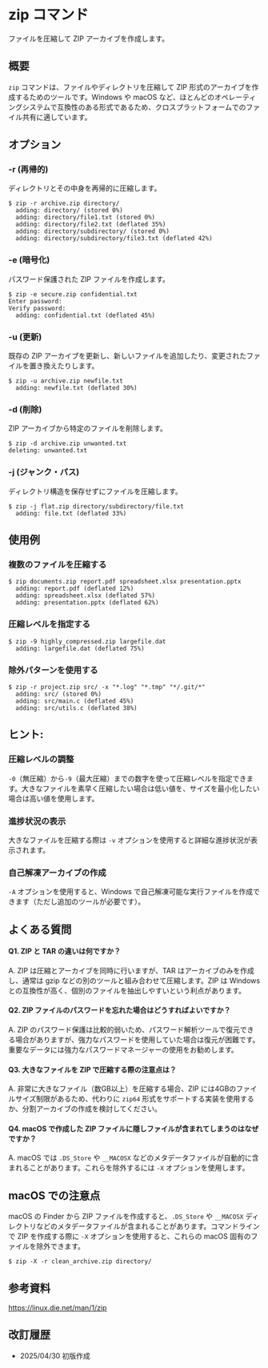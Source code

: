 # zip コマンド

ファイルを圧縮して ZIP アーカイブを作成します。

## 概要

`zip` コマンドは、ファイルやディレクトリを圧縮して ZIP 形式のアーカイブを作成するためのツールです。Windows や macOS など、ほとんどのオペレーティングシステムで互換性のある形式であるため、クロスプラットフォームでのファイル共有に適しています。

## オプション

### **-r (再帰的)**

ディレクトリとその中身を再帰的に圧縮します。

```console
$ zip -r archive.zip directory/
  adding: directory/ (stored 0%)
  adding: directory/file1.txt (stored 0%)
  adding: directory/file2.txt (deflated 35%)
  adding: directory/subdirectory/ (stored 0%)
  adding: directory/subdirectory/file3.txt (deflated 42%)
```

### **-e (暗号化)**

パスワード保護された ZIP ファイルを作成します。

```console
$ zip -e secure.zip confidential.txt
Enter password: 
Verify password: 
  adding: confidential.txt (deflated 45%)
```

### **-u (更新)**

既存の ZIP アーカイブを更新し、新しいファイルを追加したり、変更されたファイルを置き換えたりします。

```console
$ zip -u archive.zip newfile.txt
  adding: newfile.txt (deflated 30%)
```

### **-d (削除)**

ZIP アーカイブから特定のファイルを削除します。

```console
$ zip -d archive.zip unwanted.txt
deleting: unwanted.txt
```

### **-j (ジャンク・パス)**

ディレクトリ構造を保存せずにファイルを圧縮します。

```console
$ zip -j flat.zip directory/subdirectory/file.txt
  adding: file.txt (deflated 33%)
```

## 使用例

### 複数のファイルを圧縮する

```console
$ zip documents.zip report.pdf spreadsheet.xlsx presentation.pptx
  adding: report.pdf (deflated 12%)
  adding: spreadsheet.xlsx (deflated 57%)
  adding: presentation.pptx (deflated 62%)
```

### 圧縮レベルを指定する

```console
$ zip -9 highly_compressed.zip largefile.dat
  adding: largefile.dat (deflated 75%)
```

### 除外パターンを使用する

```console
$ zip -r project.zip src/ -x "*.log" "*.tmp" "*/.git/*"
  adding: src/ (stored 0%)
  adding: src/main.c (deflated 45%)
  adding: src/utils.c (deflated 38%)
```

## ヒント:

### 圧縮レベルの調整

`-0`（無圧縮）から`-9`（最大圧縮）までの数字を使って圧縮レベルを指定できます。大きなファイルを素早く圧縮したい場合は低い値を、サイズを最小化したい場合は高い値を使用します。

### 進捗状況の表示

大きなファイルを圧縮する際は `-v` オプションを使用すると詳細な進捗状況が表示されます。

### 自己解凍アーカイブの作成

`-A` オプションを使用すると、Windows で自己解凍可能な実行ファイルを作成できます（ただし追加のツールが必要です）。

## よくある質問

#### Q1. ZIP と TAR の違いは何ですか？
A. ZIP は圧縮とアーカイブを同時に行いますが、TAR はアーカイブのみを作成し、通常は gzip などの別のツールと組み合わせて圧縮します。ZIP は Windows との互換性が高く、個別のファイルを抽出しやすいという利点があります。

#### Q2. ZIP ファイルのパスワードを忘れた場合はどうすればよいですか？
A. ZIP のパスワード保護は比較的弱いため、パスワード解析ツールで復元できる場合がありますが、強力なパスワードを使用していた場合は復元が困難です。重要なデータには強力なパスワードマネージャーの使用をお勧めします。

#### Q3. 大きなファイルを ZIP で圧縮する際の注意点は？
A. 非常に大きなファイル（数GB以上）を圧縮する場合、ZIP には4GBのファイルサイズ制限があるため、代わりに `zip64` 形式をサポートする実装を使用するか、分割アーカイブの作成を検討してください。

#### Q4. macOS で作成した ZIP ファイルに隠しファイルが含まれてしまうのはなぜですか？
A. macOS では `.DS_Store` や `__MACOSX` などのメタデータファイルが自動的に含まれることがあります。これらを除外するには `-X` オプションを使用します。

## macOS での注意点

macOS の Finder から ZIP ファイルを作成すると、`.DS_Store` や `__MACOSX` ディレクトリなどのメタデータファイルが含まれることがあります。コマンドラインで ZIP を作成する際に `-X` オプションを使用すると、これらの macOS 固有のファイルを除外できます。

```console
$ zip -X -r clean_archive.zip directory/
```

## 参考資料

https://linux.die.net/man/1/zip

## 改訂履歴

- 2025/04/30 初版作成